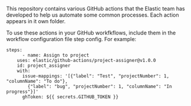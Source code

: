 This repository contains various GitHub actions that the Elastic team has developed to help us automate some common processes.  Each action appears in it own folder.
 
To use these actions in your GitHub workfkflows, include them in the workflow configuration file step config.  For example:

	steps:
          - name: Assign to project
	    uses: elastic/github-actions/project-assigner@v1.0.0
	    id: project_assigner
	    with:
	      issue-mappings: '[{"label": "Test", "projectNumber": 1, "columnName": "To do"},
	        {"label": "bug", "projectNumber": 1, "columnName": "In progress"}]'
	      ghToken: ${{ secrets.GITHUB_TOKEN }}

